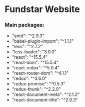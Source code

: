 <h1>Fundstar Website</h1>

<h3>Main packages:</h3>
<ul>
    <li>"antd": "^2.9.3"</li>
    <li>"babel-plugin-import": "^1.1.1"</li>
    <li>"less": "^2.7.2"</li>
    <li>"less-loader": "3.0.0"</li>
    <li>"react": "^15.5.4"</li>
    <li>"react-dom": "^15.5.4"</li>
    <li>"react-redux": "^5.0.4"</li>
    <li>"react-router-dom": "^4.1.1"</li>
    <li>"redux": "^3.6.0"</li>
    <li>"redux-promise": "^0.5.3"</li>
    <li>"redux-thunk": "^2.2.0"</li>
    <li>"react-document-meta": "^2.1.2"</li>
    <li>"react-document-title": "^2.0.3"</li>
</ul>